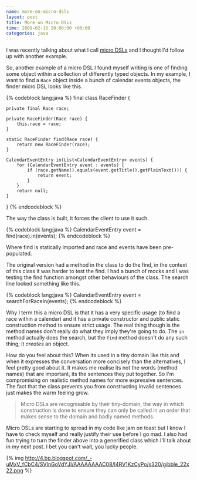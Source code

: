 ```yaml
---
name: more-on-micro-dsls
layout: post
title: More on Micro DSLs
time: 2009-02-16 20:06:00 +00:00
categories: java
---
```


I was recently talking about what I call [micro DSLs](http://pequenoperro.blogspot.com/2009/01/be-more-expressive-with-builders.html) and I thought I'd follow up with another example.

So, another example of a micro DSL I found myself writing is one of finding
some object within a collection of differently typed objects. In my example, I
want to find a `Race` object inside a bunch of calendar events objects, the
finder micro DSL looks like this.

  
{% codeblock lang:java %}
final class RaceFinder {

    private final Race race;

    private RaceFinder(Race race) {
        this.race = race;
    }

    static RaceFinder find(Race race) {
        return new RaceFinder(race);
    }

    CalendarEventEntry in(List<CalendarEventEntry> events) {
        for (CalendarEventEntry event : events) {
            if (race.getName().equals(event.getTitle().getPlainText())) {
                return event;
            }
        }
        return null;
    }
}
{% endcodeblock %}


The way the class is built, it forces the client to use it such.


{% codeblock lang:java %}
CalendarEventEntry event = find(race).in(events);
{% endcodeblock %}


  
Where find is statically imported and race and events have been pre-populated.

  

The original version had a method in the class to do the find, in the context
of this class it was harder to test the find. I had a bunch of mocks and I was
testing the find function amongst other behaviours of the class. The search
line looked something like this.

    
{% codeblock lang:java %}
CalendarEventEntry event = searchForRaceIn(events);
{% endcodeblock %}


  

Why I term this a micro DSL is that it has a very specific usage (to find a
race within a calendar) and it has a private constructor and public static
construction method to ensure strict usage. The real thing though is the
method names don't really do what they imply they're going to do. The `in`
method actually does the search, but the `find` method doesn't do any such
thing; it _creates_ an object.

  

How do you feel about this? When its used in a tiny domain like this and when
it expresses the conversation more concisely than the alternatives, I feel
pretty good about it. It makes me realise its not the words (method names)
that are important, its the sentences they put together. So I'm compromising
on realistic method names for more expressive sentences. The fact that the
class prevents you from constructing invalid sentences just makes the warm
feeling grow.

  

> Micro DSLs are recognisable by their tiny-domain, the way in which
construction is done to ensure they can only be called in an order that makes
sense to the domain and badly named methods.


Micro DSLs are starting to spread in my code like jam on toast but I know I
have to check myself and really justify their use before I go mad. I also had
fun trying to turn the finder above into a generified class which I'll talk
about in my next post. I bet you can't wait, you lucky people.


{% img http://4.bp.blogspot.com/_-uMxV_fCbC4/SVInGoVdYJI/AAAAAAAAC08/I4RV1KzCyPo/s320/gibble_22x22.png %}
